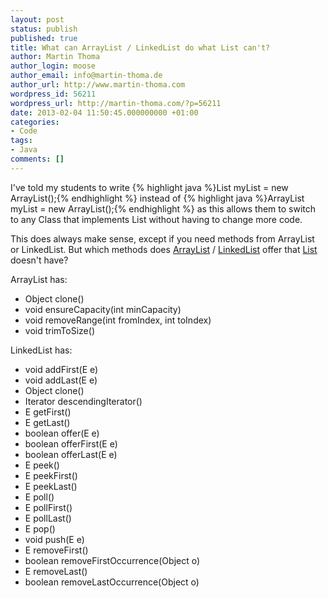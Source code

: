 ```yaml
---
layout: post
status: publish
published: true
title: What can ArrayList / LinkedList do what List can't?
author: Martin Thoma
author_login: moose
author_email: info@martin-thoma.de
author_url: http://www.martin-thoma.com
wordpress_id: 56211
wordpress_url: http://martin-thoma.com/?p=56211
date: 2013-02-04 11:50:45.000000000 +01:00
categories:
- Code
tags:
- Java
comments: []
---
```

I've told my students to write
{% highlight java %}List<MyClass> myList = new ArrayList<MyClass>();{% endhighlight %}
instead of
{% highlight java %}ArrayList<MyClass> myList = new ArrayList<MyClass>();{% endhighlight %}
as this allows them to switch to any Class that implements List without having to change more code.

This does always make sense, except if you need methods from ArrayList or LinkedList. But which methods does <a href="http://docs.oracle.com/javase/7/docs/api/java/util/ArrayList.html">ArrayList</a> / <a href="http://docs.oracle.com/javase/7/docs/api/java/util/LinkedList.html">LinkedList</a> offer that <a href="http://docs.oracle.com/javase/7/docs/api/java/util/List.html">List</a> doesn't have?

ArrayList has:
<ul>
  <li>Object clone()</li>
  <li>void ensureCapacity(int minCapacity)</li>
  <li>void removeRange(int fromIndex, int toIndex)</li>
  <li>void trimToSize()</li>
</ul>

LinkedList has:
<ul>
  <li>void addFirst(E e)</li>
  <li>void addLast(E e)</li>
  <li>Object clone()</li>
  <li>Iterator<E> descendingIterator()</li>
  <li>E getFirst()</li>
  <li>E getLast()</li>
  <li>boolean offer(E e)</li>
  <li>boolean offerFirst(E e)</li>
  <li>boolean offerLast(E e)</li>
  <li>E peek()</li>
  <li>E peekFirst()</li>
  <li>E peekLast()</li>
  <li>E poll()</li>
  <li>E pollFirst()</li>
  <li>E pollLast()</li>
  <li>E pop()</li>
  <li>void push(E e)</li>
  <li>E removeFirst()</li>
  <li>boolean removeFirstOccurrence(Object o)</li>
  <li>E removeLast()</li>
  <li>boolean removeLastOccurrence(Object o)</li>
</ul>
